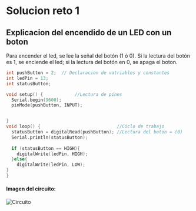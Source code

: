 # Solucion reto 1

## Explicacion del encendido de un LED con un boton

Para encender el led, se lee la señal del botón (1 ó 0). Si la lectura del botón es 1, se enciende el led; si la lectura del botón en 0, se apaga  el boton.

```c
int pushButton = 2;  // Declaracion de vatriables y constantes
int ledPin = 13;
int statusButton;

void setup() {            //Lectura de pines
  Serial.begin(9600);
  pinMode(pushButton, INPUT);


}
void loop() {                             //Ciclo de trabajo
  statusButton = digitalRead(pushButton); //Lectura del boton = (0)
  Serial.println(statusButton);
  
  if (statusButton == HIGH){
    digitalWrite(ledPin, HIGH);
  }else{
    digitalWrite(ledPin, LOW);
}
}

```

#### Imagen del circuito:

![Circuito](./asets/Circuito1.png)
